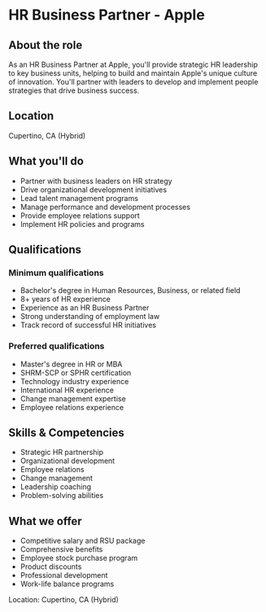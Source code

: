 # HR Business Partner - Apple

## About the role
As an HR Business Partner at Apple, you'll provide strategic HR leadership to key business units, helping to build and maintain Apple's unique culture of innovation. You'll partner with leaders to develop and implement people strategies that drive business success.

## Location
Cupertino, CA (Hybrid)

## What you'll do
- Partner with business leaders on HR strategy
- Drive organizational development initiatives
- Lead talent management programs
- Manage performance and development processes
- Provide employee relations support
- Implement HR policies and programs

## Qualifications
### Minimum qualifications
- Bachelor's degree in Human Resources, Business, or related field
- 8+ years of HR experience
- Experience as an HR Business Partner
- Strong understanding of employment law
- Track record of successful HR initiatives

### Preferred qualifications
- Master's degree in HR or MBA
- SHRM-SCP or SPHR certification
- Technology industry experience
- International HR experience
- Change management expertise
- Employee relations experience

## Skills & Competencies
- Strategic HR partnership
- Organizational development
- Employee relations
- Change management
- Leadership coaching
- Problem-solving abilities

## What we offer
- Competitive salary and RSU package
- Comprehensive benefits
- Employee stock purchase program
- Product discounts
- Professional development
- Work-life balance programs

Location: Cupertino, CA (Hybrid)
